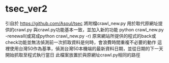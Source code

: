 # tsec_ver2
引自於 https://github.com/Asoul/tsec
將附檔crawl_new.py 用於取代原網址提供的crawl.py
與crawl.py功能基本一致，並加入新的功能 python crawl_new.py -renewall(或寫成python crawl_new.py -r)
原來網站所提供的程式的back或check功能並無法偵測前一次抓取資料是何時，會浪費時間重複不必要的動作
這裡使用台灣50作為基準，偵測台灣50本機端的最新資料日期，並從日期的下一天開始抓取至程式執行當日
此檔案放置於與原網址crawl.py相同的路徑
